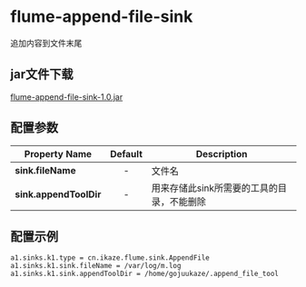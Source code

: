 flume-append-file-sink 
=========================

追加内容到文件末尾

jar文件下载
------------
[flume-append-file-sink-1.0.jar](https://github.com/gojuukaze/flume-append-file-sink/releases)


配置参数
--------------

| Property Name       | Default | Description                                     |
| --------------------|:-------:| ------------------------------------------------|
| **sink.fileName**       |    -    | 文件名                                       |
| **sink.appendToolDir**  |    -    | 用来存储此sink所需要的工具的目录，不能删除 |


配置示例
----------------------
```shell
a1.sinks.k1.type = cn.ikaze.flume.sink.AppendFile
a1.sinks.k1.sink.fileName = /var/log/m.log
a1.sinks.k1.sink.appendToolDir = /home/gojuukaze/.append_file_tool
```


